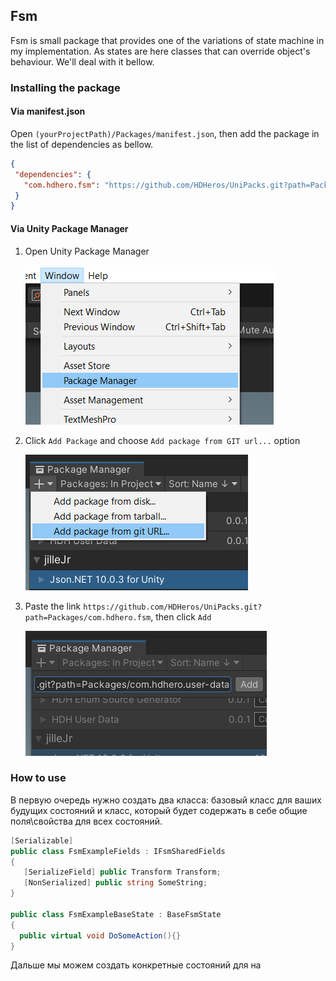 ## Fsm
Fsm is small package that provides one of the variations of state machine in my implementation.
As states are here classes that can override object's behaviour. We'll deal with it bellow.

### Installing the package
#### Via manifest.json
Open `(yourProjectPath)/Packages/manifest.json`, then add the package in the list of dependencies as bellow.

 ```json
 {
  "dependencies": {
    "com.hdhero.fsm": "https://github.com/HDHeros/UniPacks.git?path=Packages/com.hdhero.fsm"
  }
}
```

#### Via Unity Package Manager
1. Open Unity Package Manager

   ![](https://github.com/HDHeros/UniPacks/blob/main/Docs/UserData/userdata_install_viaupm_1.png)
2. Click `Add Package` and choose `Add package from GIT url...` option

   ![](https://github.com/HDHeros/UniPacks/blob/main/Docs/UserData/userdata_install_viaupm_2.png)
3. Paste the link `https://github.com/HDHeros/UniPacks.git?path=Packages/com.hdhero.fsm`, then click `Add`

   ![](https://github.com/HDHeros/UniPacks/blob/main/Docs/UserData/userdata_install_viaupm_3.png)

### How to use
В первую очередь нужно создать два класса: базовый класс для ваших будущих состояний и класс, который будет содержать в себе общие поля\свойства для всех состояний.
```c#
[Serializable]
public class FsmExampleFields : IFsmSharedFields
{
   [SerializeField] public Transform Transform;
   [NonSerialized] public string SomeString;
}

public class FsmExampleBaseState : BaseFsmState
{
  public virtual void DoSomeAction(){}
}
```

Дальше мы можем создать конкретные состояний для на